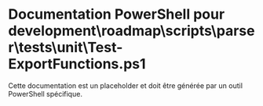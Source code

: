 # Documentation PowerShell pour development\roadmap\scripts\parser\tests\unit\Test-ExportFunctions.ps1

Cette documentation est un placeholder et doit être générée par un outil PowerShell spécifique.
